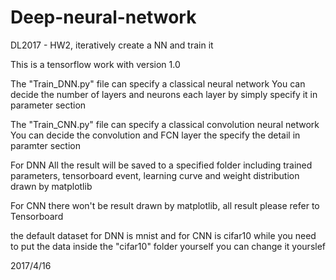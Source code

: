 # Deep-neural-network
DL2017 - HW2, iteratively  create a NN and train it

This is a tensorflow work with version 1.0

The "Train_DNN.py" file can specify a classical neural network
You can decide the number of layers and neurons each layer by simply specify it in parameter section

The "Train_CNN.py" file can specify a classical convolution neural network
You can decide the convolution and FCN layer the specify the detail in paramter section

For DNN
All the result will be saved to a specified folder
including trained parameters, tensorboard event, learning curve and weight distribution drawn by matplotlib

For CNN
there won't be result drawn by matplotlib, all result please refer to Tensorboard

the default dataset for DNN is mnist
and for CNN is cifar10 while you need to put the data inside the "cifar10" folder yourself
you can change it yourslef

2017/4/16

